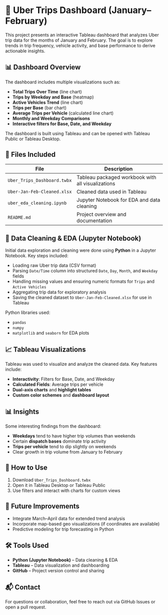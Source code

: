 # 🚕 Uber Trips Dashboard (January–February)

This project presents an interactive Tableau dashboard that analyzes Uber trip data for the months of January and February. The goal is to explore trends in trip frequency, vehicle activity, and base performance to derive actionable insights.

## 📊 Dashboard Overview

The dashboard includes multiple visualizations such as:

- **Total Trips Over Time** (line chart)
- **Trips by Weekday and Base** (heatmap)
- **Active Vehicles Trend** (line chart)
- **Trips per Base** (bar chart)
- **Average Trips per Vehicle** (calculated line chart)
- **Monthly and Weekday Comparisons**
- **Interactive filters for Base, Date, and Weekday**

The dashboard is built using Tableau and can be opened with Tableau Public or Tableau Desktop.

## 📁 Files Included

| File | Description |
|------|-------------|
| `Uber_Trips_Dashboard.twbx` | Tableau packaged workbook with all visualizations |
| `Uber-Jan-Feb-Cleaned.xlsx` | Cleaned data used in Tableau |
| `uber_eda_cleaning.ipynb` | Jupyter Notebook for EDA and data cleaning |
| `README.md` | Project overview and documentation |

## 🧹 Data Cleaning & EDA (Jupyter Notebook)

Initial data exploration and cleaning were done using **Python** in a Jupyter Notebook. Key steps included:

- Loading raw Uber trip data (CSV format)
- Parsing `Date/Time` column into structured `Date`, `Day`, `Month`, and `Weekday` fields
- Handling missing values and ensuring numeric formats for `Trips` and `Active Vehicles`
- Aggregating trip data for exploratory analysis
- Saving the cleaned dataset to `Uber-Jan-Feb-Cleaned.xlsx` for use in Tableau

Python libraries used:
- `pandas`
- `numpy`
- `matplotlib` and `seaborn` for EDA plots

## 📈 Tableau Visualizations

Tableau was used to visualize and analyze the cleaned data. Key features include:

- **Interactivity**: Filters for Base, Date, and Weekday
- **Calculated Fields**: Average trips per vehicle
- **Dual-axis charts** and **highlight tables**
- **Custom color schemes** and **dashboard layout**
  
## 📊 Insights

Some interesting findings from the dashboard:

- **Weekdays** tend to have higher trip volumes than weekends
- Certain **dispatch bases** dominate trip activity
- **Trips per vehicle** tend to dip slightly on weekends
- Clear growth in trip volume from January to February

## 📂 How to Use

1. Download `Uber_Trips_Dashboard.twbx`
2. Open it in Tableau Desktop or Tableau Public
3. Use filters and interact with charts for custom views

## 🧠 Future Improvements

- Integrate March–April data for extended trend analysis
- Incorporate map-based geo visualizations (if coordinates are available)
- Predictive modeling for trip forecasting in Python

## 🛠 Tools Used

- **Python (Jupyter Notebook)** – Data cleaning & EDA
- **Tableau** – Data visualization and dashboarding
- **GitHub** – Project version control and sharing

## 📬 Contact

For questions or collaboration, feel free to reach out via GitHub Issues or open a pull request.


